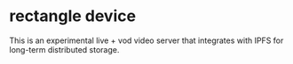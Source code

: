 rectangle device
================

This is an experimental live + vod video server that integrates with IPFS for long-term distributed storage.
